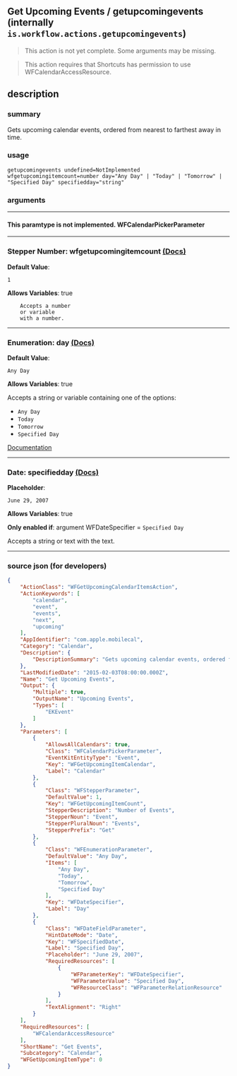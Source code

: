
## Get Upcoming Events / getupcomingevents (internally `is.workflow.actions.getupcomingevents`)

> This action is not yet complete. Some arguments may be missing.

> This action requires that Shortcuts has permission to use WFCalendarAccessResource.


## description

### summary

Gets upcoming calendar events, ordered from nearest to farthest away in time.


### usage
```
getupcomingevents undefined=NotImplemented wfgetupcomingitemcount=number day="Any Day" | "Today" | "Tomorrow" | "Specified Day" specifiedday="string"
```

### arguments

---

#### This paramtype is not implemented. WFCalendarPickerParameter

---

### Stepper Number: wfgetupcomingitemcount [(Docs)](https://pfgithub.github.io/shortcutslang/gettingstarted#stepper-number-fields)
**Default Value**:
```
1
```
**Allows Variables**: true



		Accepts a number 
		or variable
		with a number.

---

### Enumeration: day [(Docs)](https://pfgithub.github.io/shortcutslang/gettingstarted#enum-select-field)
**Default Value**:
```
Any Day
```
**Allows Variables**: true



Accepts a string 
or variable
containing one of the options:

- `Any Day`
- `Today`
- `Tomorrow`
- `Specified Day`

[Documentation](https://pfgithub.github.io/shortcutslang/gettingstarted#enum-select-field)

---

### Date: specifiedday [(Docs)](https://pfgithub.github.io/shortcutslang/gettingstarted#text-field)
**Placeholder**:
```
June 29, 2007
```
**Allows Variables**: true

**Only enabled if**: argument WFDateSpecifier = `Specified Day`

Accepts a string 
or text
with the text.

---

### source json (for developers)

```json
{
	"ActionClass": "WFGetUpcomingCalendarItemsAction",
	"ActionKeywords": [
		"calendar",
		"event",
		"events",
		"next",
		"upcoming"
	],
	"AppIdentifier": "com.apple.mobilecal",
	"Category": "Calendar",
	"Description": {
		"DescriptionSummary": "Gets upcoming calendar events, ordered from nearest to farthest away in time."
	},
	"LastModifiedDate": "2015-02-03T08:00:00.000Z",
	"Name": "Get Upcoming Events",
	"Output": {
		"Multiple": true,
		"OutputName": "Upcoming Events",
		"Types": [
			"EKEvent"
		]
	},
	"Parameters": [
		{
			"AllowsAllCalendars": true,
			"Class": "WFCalendarPickerParameter",
			"EventKitEntityType": "Event",
			"Key": "WFGetUpcomingItemCalendar",
			"Label": "Calendar"
		},
		{
			"Class": "WFStepperParameter",
			"DefaultValue": 1,
			"Key": "WFGetUpcomingItemCount",
			"StepperDescription": "Number of Events",
			"StepperNoun": "Event",
			"StepperPluralNoun": "Events",
			"StepperPrefix": "Get"
		},
		{
			"Class": "WFEnumerationParameter",
			"DefaultValue": "Any Day",
			"Items": [
				"Any Day",
				"Today",
				"Tomorrow",
				"Specified Day"
			],
			"Key": "WFDateSpecifier",
			"Label": "Day"
		},
		{
			"Class": "WFDateFieldParameter",
			"HintDateMode": "Date",
			"Key": "WFSpecifiedDate",
			"Label": "Specified Day",
			"Placeholder": "June 29, 2007",
			"RequiredResources": [
				{
					"WFParameterKey": "WFDateSpecifier",
					"WFParameterValue": "Specified Day",
					"WFResourceClass": "WFParameterRelationResource"
				}
			],
			"TextAlignment": "Right"
		}
	],
	"RequiredResources": [
		"WFCalendarAccessResource"
	],
	"ShortName": "Get Events",
	"Subcategory": "Calendar",
	"WFGetUpcomingItemType": 0
}
```
